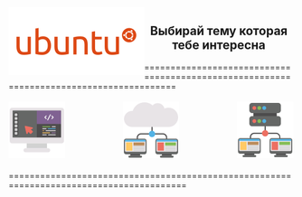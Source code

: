<div align="center">
  <a href="https://github.com/ZadireyEvgeny" ><img src="https://github.com/ZadireyEvgeny/ZadireyEvgeny/blob/main/ubuntu_logo_icon_168375.svg" style="float:left"/></a>
</div>
<h2 align="center">
  Выбирай тему которая тебе интересна
</h2>
========================================================================================
<h4>
  <div align="center">
    <a href="https://github.com/ZadireyEvgeny/os_labs/tree/main/os_labs/os_lab" ><img src="https://github.com/ZadireyEvgeny/ZadireyEvgeny/blob/main/iconfinder-websitebuilder-4263525_117861.svg" width="100" height="100" style="float:left" /></a>
    <a href="https://github.com/ZadireyEvgeny/os_labs/tree/main/os_labs/os_lab2" ><img src="https://github.com/ZadireyEvgeny/ZadireyEvgeny/blob/main/iconfinder-sharedcloudwebhosting-4263534_117841.svg"  width="100" height="100"/></a>
    <a href="#" ><img src="https://github.com/ZadireyEvgeny/ZadireyEvgeny/blob/main/iconfinder-vpswebhosting-4263526_117850.svg"  width="100" height="100" style="float:right" /></a>
  </div>
</h4>
========================================================================================
